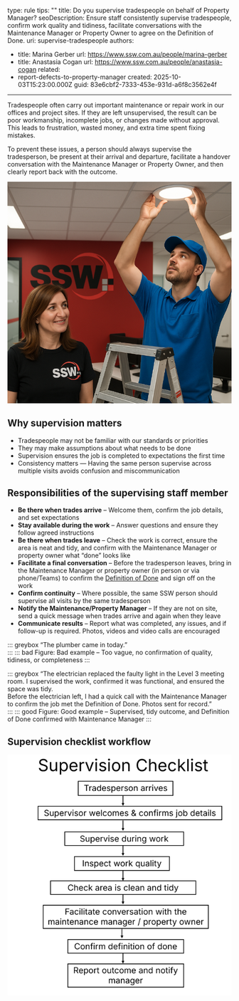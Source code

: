 type: rule
tips: ""
title: Do you supervise tradespeople on behalf of Property Manager?
seoDescription: Ensure staff consistently supervise tradespeople, confirm work quality and tidiness, facilitate conversations with the Maintenance Manager or Property Owner to agree on the Definition of Done.
uri: supervise-tradespeople
authors:
  - title: Marina Gerber
    url: https://www.ssw.com.au/people/marina-gerber
  - title: Anastasia Cogan
    url: https://www.ssw.com.au/people/anastasia-cogan
related:
  - report-defects-to-property-manager
created: 2025-10-03T15:23:00.000Z
guid: 83e6cbf2-7333-453e-931d-a6f8c3562e4f

---

Tradespeople often carry out important maintenance or repair work in our offices and project sites. If they are left unsupervised, the result can be poor workmanship, incomplete jobs, or changes made without approval. This leads to frustration, wasted money, and extra time spent fixing mistakes.  

To prevent these issues, a person should always supervise the tradesperson, be present at their arrival and departure, facilitate a handover conversation with the Maintenance Manager or Property Owner, and then clearly report back with the outcome.  

<!--endintro-->

![Figure: Always supervise tradespeople on site](screenshot-2025-10-07-095917.png "Figure: Always supervise tradespeople on site")

## Why supervision matters

* Tradespeople may not be familiar with our standards or priorities  
* They may make assumptions about what needs to be done  
* Supervision ensures the job is completed to expectations the first time  
* Consistency matters — Having the same person supervise across multiple visits avoids confusion and miscommunication

## Responsibilities of the supervising staff member

* **Be there when trades arrive** – Welcome them, confirm the job details, and set expectations  
* **Stay available during the work** – Answer questions and ensure they follow agreed instructions 
* **Be there when trades leave** – Check the work is correct, ensure the area is neat and tidy, and confirm with the Maintenance Manager or property owner what “done” looks like  
* **Facilitate a final conversation** – Before the tradesperson leaves, bring in the Maintenance Manager or property owner (in person or via phone/Teams) to confirm the [Definition of Done](/definition-of-done) and sign off on the work
* **Confirm continuity** – Where possible, the same SSW person should supervise all visits by the same tradesperson 
* **Notify the Maintenance/Property Manager** – If they are not on site, send a quick message when trades arrive and again when they leave
* **Communicate results** – Report what was completed, any issues, and if follow-up is required. Photos, videos and video calls are encouraged 

::: greybox
“The plumber came in today.”  
:::
::: bad
Figure: Bad example – Too vague, no confirmation of quality, tidiness, or completeness
:::

::: greybox
“The electrician replaced the faulty light in the Level 3 meeting room. I supervised the work, confirmed it was functional, and ensured the space was tidy.   
Before the electrician left, I had a quick call with the Maintenance Manager to confirm the job met the Definition of Done. Photos sent for record.”  
:::
::: good
Figure: Good example – Supervised, tidy outcome, and Definition of Done confirmed with Maintenance Manager
:::

## Supervision checklist workflow

![Figure: How to supervise tradesperson step by step](screenshot-2025-10-08-094611.png "How to supervise tradesperson step by step")
